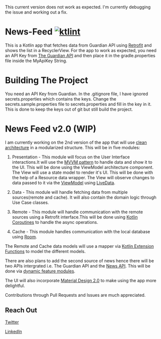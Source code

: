 This current version does not work as expected. I'm currently debugging the issue and working out a fix.

# News-Feed [![ktlint](https://img.shields.io/badge/code%20style-%E2%9D%A4-FF4081.svg)](https://ktlint.github.io/)

This is a Kotlin app that fetches data from
Guardian API using [Retrofit](https://github.com/square/retrofit)
and shows the list in a RecyclerView. For the app to work as expected,
you need an API Key from
[The Guardian API](http://open-platform.theguardian.com/) and then place
it in the  gradle.properties file inside the MyApiKey String.

# Building The Project
You need an API Key from Guardian. In the .gitignore file, I have ignored secrets.properties which contains the keys. Change the secrets.sample.properties file to secrets.properties and fill in the key in it. This is done to keep the keys out of git but still build the project.

# News Feed v2.0 (WIP)
I am currently working on the 2nd version of the app that will use [clean architecture](https://blog.cleancoder.com/uncle-bob/2012/08/13/the-clean-architecture.html) in a modularized structure. 
This will be in five modules:

1. Presentation - This module will focus on the User Interface interactions.It will use the [MVVM pattern](https://en.wikipedia.org/wiki/Model%E2%80%93view%E2%80%93viewmodel) to handle data and show 
it to the UI. This will be done using the ViewModel architecture component. The View will use a state model to render it's UI. 
This will be done with the help of a Resource data wrapper. The View will observe changes to data passed to it via the [ViewModel](https://developer.android.com/topic/libraries/architecture/viewmodel) using [LiveData](https://developer.android.com/topic/libraries/architecture/livedata).

2. Data - This module will handle fetching data from multiple sources(remote and cache). It will also contain the domain logic 
through Use Case classes.

3. Remote - This module will handle communication with the remote sources using a Retrofit interface.This will be done using 
[Kotlin Coroutines](https://kotlinlang.org/docs/reference/coroutines-overview.html) to handle the async operations.

4. Cache - This module handles communication with the local database using [Room](https://developer.android.com/topic/libraries/architecture/room).

The Remote and Cache data models will use a mapper via [Kotlin Extension Functions](https://kotlinlang.org/docs/reference/extensions.html) to model the different models.

There are also plans to add the second source of news hence there will be two APIs intergrated i.e. The Guardian API and the [News API](https://newsapi.org/). This will be done via [dynamic feature modules](https://developer.android.com/studio/projects/dynamic-delivery#dynamic_feature_modules).

The UI will also incorporate [Material Design 2.0](https://material.io/) to make using the app more delightful.

Contributions through Pull Requests and Issues are much appreciated. 


## Reach Out

[Twitter](https://twitter.com/eton_otieno)

[LinkedIn](https://www.linkedin.com/in/eton-otieno-10b7b0150/)
